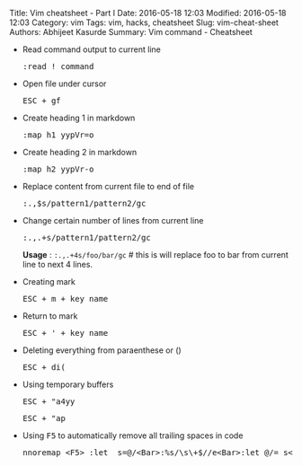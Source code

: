 Title: Vim cheatsheet - Part I
Date: 2016-05-18 12:03
Modified: 2016-05-18 12:03
Category: vim
Tags: vim, hacks, cheatsheet
Slug: vim-cheat-sheet
Authors: Abhijeet Kasurde
Summary: Vim command - Cheatsheet

* Read command output to current line

    <pre>:read ! command </pre>

* Open file under cursor

    <pre><kbd>ESC</kbd> + gf</pre>

* Create heading 1 in markdown

    <pre>:map h1 yypVr=o</pre>

* Create heading 2 in markdown

	<pre>:map h2 yypVr-o</pre>

* Replace content from current file to end of file

	<pre>:.,$s/pattern1/pattern2/gc</pre>

* Change certain number of lines from current line

	<pre>:.,.+<number>s/pattern1/pattern2/gc</pre>

    **Usage** : `:.,.+4s/foo/bar/gc` # this is will replace foo to bar
                from current line to next 4 lines.

* Creating mark

    <pre><kbd>ESC</kbd> + m + key_name </pre>

* Return to mark

    <pre><kbd>ESC</kbd> + ' + key_name </pre>

* Deleting everything from paraenthese or ()

    <pre><kbd>ESC</kbd> + di( </pre>

* Using temporary buffers

    <pre><kbd>ESC</kbd> + "a4yy </pre>
    <pre><kbd>ESC</kbd> + "ap </pre>

* Using <kbd>F5</kbd> to automatically remove all trailing spaces in code

    <pre>nnoremap &lt;F5&gt; :let _s=@/&lt;Bar&gt;:%s/\s\+$//e&lt;Bar&gt;:let @/=_s&lt;Bar&gt;&lt;CR&gt;</pre>
